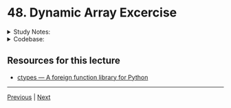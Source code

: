 # 48. Dynamic Array Excercise

<details>
  <summary> Study Notes: </summary>

-   [ChatGPT: How to us `ctypes` in Python?](./notes/48.1_How_to_use_ctypes_in_python.md)

-   [ChatGPT: How to use `make_array`?](./notes/48.2_How-to-use-make_array.md)

-   [ChatGPT: Why double size `in append(self, ele)`?](./notes/48.3_Why_double_size_in_append_method.md)

-   [ChatGPT: How to use `sys.getsizeof()` or `tracemalloc`?](./notes/48.4_use-sys.getsizeof()-to-estimate-the-memory-usage-by-DynamicArray.md)

</details>

<details>
  <summary> Codebase: </summary>

-   [04_dynamic_array_exercise.py](../../codebase/python-ds-interview/02-array-sequences/04_dynamic_array_exercise.py)

-   [04-Dynamic Array Exercise.ipynb](https://github.com/jmportilla/Python-for-Algorithms--Data-Structures--and-Interviews/blob/master/02-Array%20Sequences/04-Dynamic%20Array%20Exercise.ipynb)

-   [ctypes and make_array](../../codebase/python-ds-interview/02-array-sequences/ctypes-make_array/)

</details>

##  Resources for this lecture

-   [ctypes — A foreign function library for Python](https://docs.python.org/3/library/ctypes.html)



---

[Previous](./47_Dynamic-Array.md) | [Next](./49_Amortization.md)